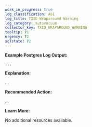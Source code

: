 ```yaml
---
work_in_progress: true
log_classification: A61
log_title: TXID Wraparound Warning
log_category: autovacuum
collector_key: TXID_WRAPAROUND_WARNING
tooltip: ?1
urgency: ?2
sqlstate: ?2
---
```


**Example Postgres Log Output:**

```
...
```

**Explanation:**

...

**Recommended Action:**

...

**Learn More:**

No additional resources available.
